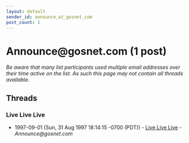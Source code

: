 ```yaml
---
layout: default
sender_id: announce_at_gosnet_com
post_count: 1
---
```


# Announce<span>@</span>gosnet.com (1 post)

_Be aware that many list participants used multiple email addresses over their time active on the list. As such this page may not contain all threads available._

## Threads

### Live Live Live
+ 1997-09-01 (Sun, 31 Aug 1997 18:14:15 -0700 (PDT)) - [Live Live Live](/archive/1997/09/ac8ad421bff6f5860582fba4e77b76bc4fd3d4b6e36f165b0d2e4e38fb92c654) - _Announce@gosnet.com_

